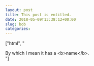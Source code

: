 ```yaml
---
layout: post
title: This post is entitled.
date: 2018-05-09T13:38:12+00:00
slug: bob
categories:
---
```

["html", "<div>By which I mean it has a &lt;b&gt;name&lt;/b&gt;.</div>"]

